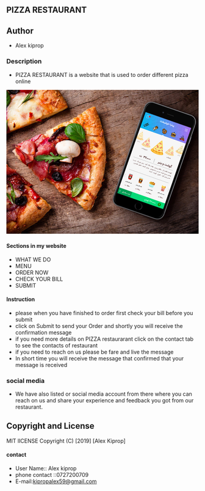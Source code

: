 ## PIZZA RESTAURANT
## Author
* Alex kiprop
### Description
- PIZZA RESTAURANT is a website that is used to order different pizza online 
<img src="/img/pizza_1.jpg">

#### Sections in my website
- WHAT WE DO
- MENU
- ORDER NOW
- CHECK YOUR BILL
- SUBMIT
#### Instruction
- please when you have finished to order first check your bill before you submit
- click on Submit to send your Order and shortly you will receive the confirmation message
 - if you need more details on PIZZA restaurarant  click on the contact tab to see the contacts of restaurant
 - if you need to reach on us please be  fare and live the message
 - In short time you will receive the message that confirmed that your message is received
 ### social media
 - We have also listed or social media account from there where you can reach on us
       and share your experience and feedback you got from our restaurant.
## Copyright and License
MIT lICENSE Copyright (C) [2019] [Alex Kiprop]       

#### contact
- User Name:: Alex kiprop
- phone contact ::0727200709
- E-mail:kipropalex59@gmail.com
